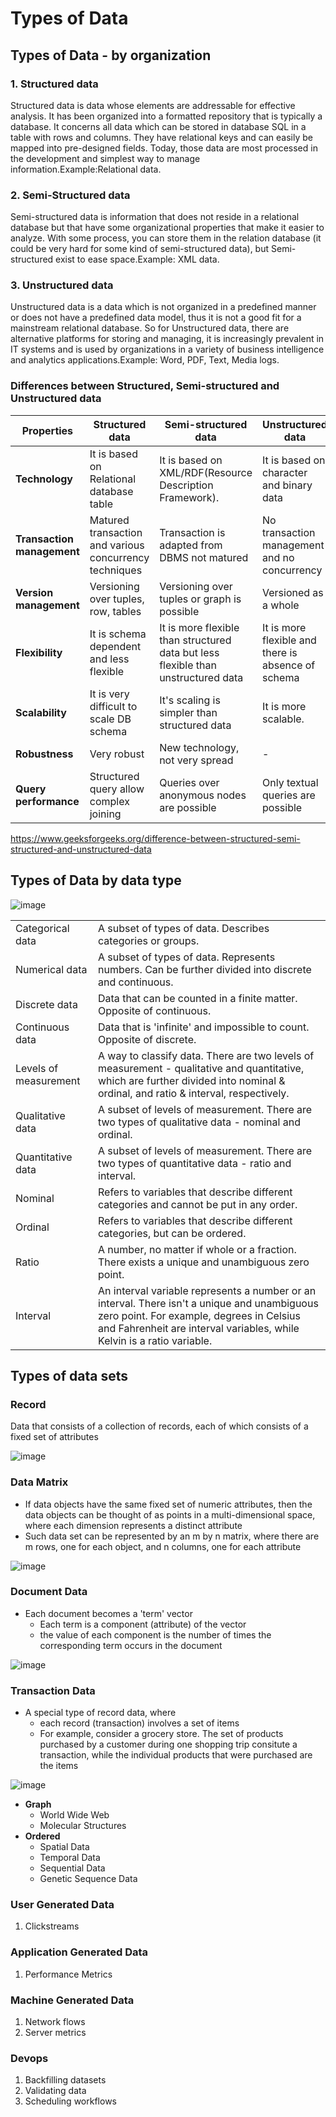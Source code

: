 # Types of Data

## Types of Data - by organization

### 1. Structured data

Structured data is data whose elements are addressable for effective analysis. It has been organized into a formatted repository that is typically a database. It concerns all data which can be stored in database SQL in a table with rows and columns. They have relational keys and can easily be mapped into pre-designed fields. Today, those data are most processed in the development and simplest way to manage information.Example:Relational data.

### 2. Semi-Structured data

Semi-structured data is information that does not reside in a relational database but that have some organizational properties that make it easier to analyze. With some process, you can store them in the relation database (it could be very hard for some kind of semi-structured data), but Semi-structured exist to ease space.Example: XML data.

### 3. Unstructured data

Unstructured data is a data which is not organized in a predefined manner or does not have a predefined data model, thus it is not a good fit for a mainstream relational database. So for Unstructured data, there are alternative platforms for storing and managing, it is increasingly prevalent in IT systems and is used by organizations in a variety of business intelligence and analytics applications.Example: Word, PDF, Text, Media logs. 

### Differences between Structured, Semi-structured and Unstructured data

| **Properties** | **Structured data** | **Semi-structured data** | **Unstructured data** |
|---|---|---|---|
| **Technology** | It is based on Relational database table | It is based on XML/RDF(Resource Description Framework). | It is based on character and binary data |
| **Transaction management** | Matured transaction and various concurrency techniques | Transaction is adapted from DBMS not matured | No transaction management and no concurrency |
| **Version management** | Versioning over tuples, row, tables | Versioning over tuples or graph is possible | Versioned as a whole |
| **Flexibility** | It is schema dependent and less flexible | It is more flexible than structured data but less flexible than unstructured data | It is more flexible and there is absence of schema |
| **Scalability** | It is very difficult to scale DB schema | It's scaling is simpler than structured data | It is more scalable. |
| **Robustness** | Very robust | New technology, not very spread | - |
| **Query performance** | Structured query allow complex joining | Queries over anonymous nodes are possible | Only textual queries are possible |

<https://www.geeksforgeeks.org/difference-between-structured-semi-structured-and-unstructured-data>

## Types of Data by data type

![image](media/Data-image3.jpg)

|  |  |
|---|---|
| Categorical data | A subset of types of data. Describes categories or groups. |
| Numerical data | A subset of types of data. Represents numbers. Can be further divided into discrete and continuous. |
| Discrete data | Data that can be counted in a finite matter. Opposite of continuous. |
| Continuous data | Data that is 'infinite' and impossible to count. Opposite of discrete. |
| Levels of measurement | A way to classify data. There are two levels of measurement - qualitative and quantitative, which are further divided into nominal & ordinal, and ratio & interval, respectively. |
| Qualitative data | A subset of levels of measurement. There are two types of qualitative data - nominal and ordinal. |
| Quantitative data | A subset of levels of measurement. There are two types of quantitative data - ratio and interval. |
| Nominal | Refers to variables that describe different categories and cannot be put in any order. |
| Ordinal | Refers to variables that describe different categories, but can be ordered. |
| Ratio | A number, no matter if whole or a fraction. There exists a unique and unambiguous zero point. |
| Interval | An interval variable represents a number or an interval. There isn't a unique and unambiguous zero point. For example, degrees in Celsius and Fahrenheit are interval variables, while Kelvin is a ratio variable. |

## Types of data sets

### Record

Data that consists of a collection of records, each of which consists of a fixed set of attributes

![image](media/Data-image4.jpg)

### Data Matrix
- If data objects have the same fixed set of numeric attributes, then the data objects can be thought of as points in a multi-dimensional space, where each dimension represents a distinct attribute
- Such data set can be represented by an m by n matrix, where there are m rows, one for each object, and n columns, one for each attribute

![image](media/Data-image5.jpg)

### Document Data
  - Each document becomes a 'term' vector
    - Each term is a component (attribute) of the vector
    - the value of each component is the number of times the corresponding term occurs in the document

![image](media/Data-image6.jpg)

### Transaction Data
  - A special type of record data, where
    - each record (transaction) involves a set of items
    - For example, consider a grocery store. The set of products purchased by a customer during one shopping trip consitute a transaction, while the individual products that were purchased are the items

![image](media/Data-image7.jpg)

- **Graph**
  - World Wide Web
  - Molecular Structures
- **Ordered**
  - Spatial Data
  - Temporal Data
  - Sequential Data
  - Genetic Sequence Data

### User Generated Data

1. Clickstreams

### Application Generated Data

1. Performance Metrics

### Machine Generated Data

1. Network flows
2. Server metrics

### Devops

1. Backfilling datasets
2. Validating data
3. Scheduling workflows
